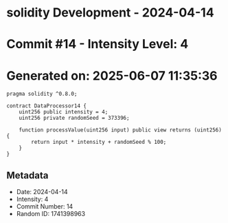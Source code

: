 ﻿# solidity Development - 2024-04-14
# Commit #14 - Intensity Level: 4
# Generated on: 2025-06-07 11:35:36
```solidity
pragma solidity ^0.8.0;

contract DataProcessor14 {
    uint256 public intensity = 4;
    uint256 private randomSeed = 373396;

    function processValue(uint256 input) public view returns (uint256) {
        return input * intensity + randomSeed % 100;
    }
}
```
## Metadata
- Date: 2024-04-14
- Intensity: 4
- Commit Number: 14
- Random ID: 1741398963
